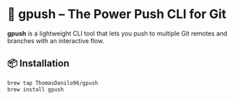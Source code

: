 # 🚀 gpush – The Power Push CLI for Git

**gpush** is a lightweight CLI tool that lets you push to multiple Git remotes and branches with an interactive flow.

## 📦 Installation

```bash
brew tap ThomasDanilo96/gpush
brew install gpush


